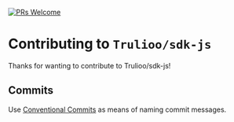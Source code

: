 [![PRs Welcome](https://img.shields.io/badge/PRs-welcome-brightgreen.svg?style=flat-square)](http://makeapullrequest.com)

# Contributing to `Trulioo/sdk-js`

Thanks for wanting to contribute to Trulioo/sdk-js!

## Commits

Use [Conventional Commits](https://www.conventionalcommits.org/en/v1.0.0/) as means of naming commit messages.

